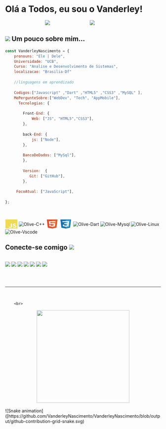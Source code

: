 
 
  
   # Olá a Todos, eu sou o Vanderley! 
<img align='right' src="https://media.giphy.com/media/jRf5fsn8G6YaogAWxn/giphy.gif" width="230">

  <p align="center">
<img src="https://readme-typing-svg.herokuapp.com?font=monospace&color=00ffd2&size=25&center=true&vCenter=true&lines=Sejam+Bem+Vindos!!;Em+evolução...;Em+breve+aplicações+minhas.">
</p>
  
  ## <img src="https://media.giphy.com/media/VgCDAzcKvsR6OM0uWg/giphy.gif" width="50"> Um pouco sobre mim...  

```javascript
const VanderleyNascimento = {
    pronouns: "Ele | Dele",
    Universidade: "UCB",
    Curso: "Analise e Desenvolvimento de Sistemas",
    localizacao: "Brasilia-Df"
    
    //linguagens em aprendizado
    
    Codigos:["Javascript" ,"Dart" ,"HTML5" ,"CSS3" ,"MySQL" ],
    MePergunteSobre:["WebDev", "Tech", "AppMobile"],
      Tecnologias: {
      
        Front-End: {
            Web: ["JS", "HTML5","CSS3"],
        },
        
        back-End: {
            js: ["Node"],
        },
        
        BancoDeDados: ["MySql"],
        },
        
        Version:  {
           Git: ["GitHub"],
        },
        
     FocoAtual: ["JavaScript"],
    
};
```
<br>

 <div style="display: inline_block"><br>
  <img align="center" alt="Olive-Js" height="30" width="40" src="https://raw.githubusercontent.com/devicons/devicon/master/icons/javascript/javascript-plain.svg">
  <img align="center" alt="Olive-C++" height="30" width="40" src="https://cdn.jsdelivr.net/gh/devicons/devicon/icons/cplusplus/cplusplus-original.svg">
  <img align="center" alt="Olive-HTML" height="30" width="40" src="https://raw.githubusercontent.com/devicons/devicon/master/icons/html5/html5-original.svg">
  <img align="center" alt="Olive-CSS" height="30" width="40" src="https://raw.githubusercontent.com/devicons/devicon/master/icons/css3/css3-original.svg">
  <img align="center" alt="Olive-Dart" height="30" width="40" src="https://cdn.jsdelivr.net/gh/devicons/devicon/icons/dart/dart-original.svg">
  <img align="center" alt="Olive-Mysql" height="30" width="40" src="https://cdn.jsdelivr.net/gh/devicons/devicon/icons/mysql/mysql-original.svg" />
  <img align="center" alt="Olive-Linux" height="30" width="40" src="https://cdn.jsdelivr.net/gh/devicons/devicon/icons/linux/linux-original.svg" />
  <img align="center" alt="Olive-Vscode" height="30" width="40" src="https://cdn.jsdelivr.net/gh/devicons/devicon/icons/vscode/vscode-original.svg" />
  
</div>

 ##  Conecte-se comigo <img src="https://media.giphy.com/media/LnQjpWaON8nhr21vNW/giphy.gif" width="60">
 <br>
 <a href="https://twitter.com/VanderleyN_"><img src="https://img.shields.io/badge/Twitter-1DA1F2?style=for-the-badge&logo=twitter&logoColor=white"></a>
 <a href="https://www.instagram.com/wanderley.n.o/" target="_blank"><img src="https://img.shields.io/badge/-Instagram-%23E4405F?style=for-the-badge&logo=instagram&logoColor=white" target="_blank"></a>
 <a href="https://www.linkedin.com/in/vanderley-oliveira-4403a8177/"><img src="https://img.shields.io/badge/LinkedIn-0077B5?style=for-the-badge&logo=linkedin&logoColor=white"></a>
 <a href="mailto:conta.vanderleynascimento@gmail.com"><img src="https://img.shields.io/badge/Gmail-D14836?style=for-the-badge&logo=gmail&logoColor=white"></a>
 <a href="https://dev.to/vanderleynascimento"><img src="https://img.shields.io/badge/dev.to-0A0A0A?style=for-the-badge&logo=dev.to&logoColor=white"></a>
 <a href="https://discord.gg/6QCVyRF6" target="_blank"><img src="https://img.shields.io/badge/Discord-7289DA?style=for-the-badge&logo=discord&logoColor=white" target="_blank"></a> 
 <a href="https://open.spotify.com/playlist/5tyq32vUWlQobT5fKqS9n7?si=57295e4f1c3646e4"><img src="https://img.shields.io/badge/Spotify-1ED760?&style=for-the-badge&logo=spotify&logoColor=white"></a>

 <br><br>


 ----
 <br>


        <br>
 <p align="center">
    <img src="https://media.giphy.com/media/l57S5YHCU5RDtUjXHq/giphy.gif" height="300" width="300" border="0">
 </p>
  ![Snake animation]([https://github.com/VanderleyNascimento/VanderleyNascimento/blob/output/github-contribution-grid-snake.svg)
